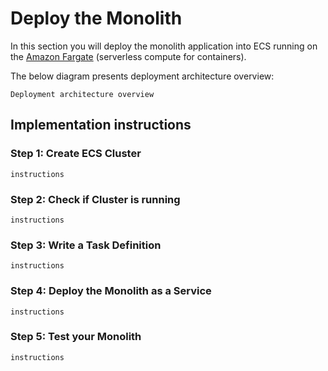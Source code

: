 # Deploy the Monolith

In this section you will deploy the monolith application into ECS running on the
[Amazon Fargate][1] (serverless compute for containers).

The below diagram presents deployment architecture overview:

<!-- TODO: add architecture diagram -->

```
Deployment architecture overview
```

## Implementation instructions

<!-- TODO: fill in the steps -->

### Step 1: Create ECS Cluster

```
instructions
```

### Step 2: Check if Cluster is running

```
instructions
```

### Step 3: Write a Task Definition

```
instructions
```

### Step 4: Deploy the Monolith as a Service

```
instructions
```

### Step 5: Test your Monolith

```
instructions
```

[1]: https://aws.amazon.com/fargate/
